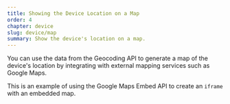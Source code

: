 ```yaml
---
title: Showing the Device Location on a Map
order: 4
chapter: device
slug: device/map
summary: Show the device's location on a map.
---
```


You can use the data from the Geocoding API to generate a map of the device's location by integrating with external mapping services such as Google Maps.

This is an example of using the Google Maps Embed API to create an `iframe` with an embedded map.
